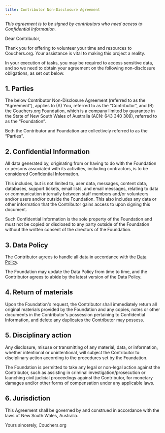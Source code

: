 ```yaml
---
title: Contributor Non-Disclosure Agreement
---
```


_This agreement is to be signed by contributors who need access to Confidential Information._

Dear Contributor,

Thank you for offering to volunteer your time and resources to Couchers.org. Your assistance is vital to making this project a reality.

In your execution of tasks, you may be required to access sensitive data, and so we need to obtain your agreement on the following non-disclosure obligations, as set out below:

## 1. Parties

The below Contributor Non-Disclosure Agreement (referred to as the “Agreement”), applies to (A) You, referred to as the “Contributor”, and (B) the Couchers.org Foundation, which is a company limited by guarantee in the State of New South Wales of Australia (ACN: 643 340 309), referred to as the “Foundation”.

Both the Contributor and Foundation are collectively referred to as the “Parties”.

## 2. Confidential Information

All data generated by, originating from or having to do with the Foundation or persons associated with its activities, including contractors, is to be considered Confidential Information.

This includes, but is not limited to, user data, messages, content data, databases, support tickets, email lists, and email messages, relating to data or communication internally between staff members and/or volunteers and/or users and/or outside the Foundation. This also includes any data or other information that the Contributor gains access to upon signing this document.

Such Confidential Information is the sole property of the Foundation and must not be copied or disclosed to any party outside of the Foundation without the written consent of the directors of the Foundation.

## 3. Data Policy

The Contributor agrees to handle all data in accordance with the [Data Policy](link).

The Foundation may update the Data Policy from time to time, and the Contributor agrees to abide by the latest version of the Data Policy.

## 4. Return of materials

Upon the Foundation's request, the Contributor shall immediately return all original materials provided by the Foundation and any copies, notes or other documents in the Contributor's possession pertaining to Confidential Information, and delete any duplicates the Contributor may possess.

## 5. Disciplinary action

Any disclosure, misuse or transmitting of any material, data, or information, whether intentional or unintentional, will subject the Contributor to disciplinary action according to the procedures set by the Foundation.

The Foundation is permitted to take any legal or non-legal action against the Contributor, such as assisting in criminal investigation/prosecution or launching civil judicial proceedings against the Contributor, for monetary damages and/or other forms of compensation under any applicable laws.

## 6. Jurisdiction

This Agreement shall be governed by and construed in accordance with the laws of New South Wales, Australia.

Yours sincerely,
Couchers.org
